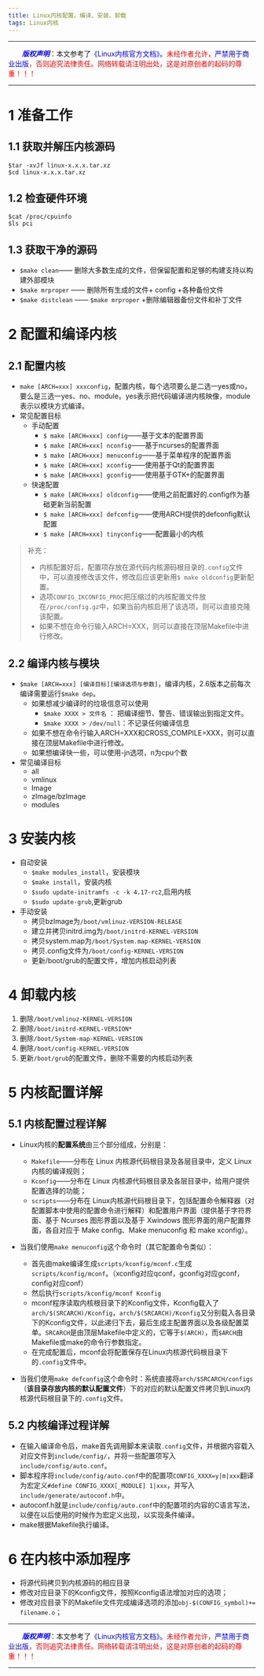 ```yaml
---
title: Linux内核配置、编译、安装、卸载
tags: Linux内核
---
```


------

&emsp;&emsp;<font color=blue>**_版权声明_**</font>：本文参考了<font color=blue>《Linux内核官方文档》。</font><font color=red>未经作者允许，<font color=blue>严禁用于商业出版</font>，否则追究法律责任。网络转载请注明出处，这是对原创者的起码的尊重！！！</font>

------



# 1 准备工作

## 1.1 获取并解压内核源码
```
$tar -xvJf linux-x.x.x.tar.xz
$cd linux-x.x.x.tar.xz
```
## 1.2 检查硬件环境
```
$cat /proc/cpuinfo
$ls pci
```
## 1.3 获取干净的源码
* `$make clean`—— 删除大多数生成的文件，但保留配置和足够的构建支持以构建外部模块
* `$make mrproper` —— 删除所有生成的文件+ config +各种备份文件
* `$make distclean` —— `$make mrproper` +删除编辑器备份文件和补丁文件

# 2 配置和编译内核
## 2.1 配置内核
* `make [ARCH=xxx] xxxconfig`，配置内核，每个选项要么是二选一yes或no，要么是三选一yes、no、module。yes表示把代码编译进内核映像，module表示以模块方式编译。
* 常见配置目标
	* 手动配置 
		 * `$ make [ARCH=xxx] config`——基于文本的配置界面
		 * `$ make [ARCH=xxx] nconfig`——基于ncurses的配置界面
		 * `$ make [ARCH=xxx] menuconfig`——基于菜单程序的配置界面
		 * `$ make [ARCH=xxx] xconfig`——使用基于Qt的配置界面
		 * `$ make [ARCH=xxx] gconfig`——使用基于GTK+的配置界面
	* 快速配置
		 * `$ make [ARCH=xxx] oldconfig`——使用之前配置好的.config作为基础更新当前配置
		 * `$ make [ARCH=xxx] defconfig`——使用ARCH提供的defconfig默认配置
		 * `$ make [ARCH=xxx] tinyconfig`——配置最小的内核

>补充：
> * 内核配置好后，配置项存放在源代码内核源码根目录的`.config`文件中，可以直接修改该文件，修改后应该更新用`$ make oldconfig`更新配置。
>* 选项`CONFIG_IKCONFIG_PROC`把压缩过的内核配置文件放在`/proc/config.gz`中，如果当前内核启用了该选项，则可以直接克隆该配置。
>* 如果不想在命令行输入ARCH=XXX，则可以直接在顶层Makefile中进行修改。

## 2.2 编译内核与模块 

* `$make [ARCH=xxx] [编译目标][编译选项与参数]`，编译内核，2.6版本之前每次编译需要运行`$make dep`。 
	* 如果想减少编译时的垃圾信息可以使用
		* `$make XXXX > 文件名` ： 把编译细节、警告、错误输出到指定文件。
		*  `$make XXXX > /dev/null`：不记录任何编译信息
	*  如果不想在命令行输入ARCH=XXX和CROSS_COMPILE=XXX，则可以直接在顶层Makefile中进行修改。
	*  如果想编译快一些，可以使用-jn选项，n为cpu个数
* 常见编译目标
	* all
	* vmlinux 
	* Image
	* zImage/bzImage
	* modules

# 3 安装内核
* 自动安装
	* `$make modules_install`，安装模块
	*  `$make install`，安装内核
	*  `$sudo update-initramfs -c -k 4.17-rc2`,启用内核
	*  `$sudo update-grub`,更新grub
*  手动安装
	*  拷贝bzImage为`/boot/vmlinuz-VERSION-RELEASE`
	*  建立并拷贝initrd.img为`/boot/initrd-KERNEL-VERSION`
	*   拷贝system.map为`/boot/System.map-KERNEL-VERSION`
	*   拷贝.config文件为`/boot/config-KERNEL-VERSION`
	*   更新/boot/grub的配置文件，增加内核启动列表



# 4 卸载内核 
1. 删除`/boot/vmlinuz-KERNEL-VERSION`
2. 删除`/boot/initrd-KERNEL-VERSION*`
3. 删除`/boot/System-map-KERNEL-VERSION`
4. 删除`/boot/config-KERNEL-VERSION`
5. 更新`/boot/grub`的配置文件，删除不需要的内核启动列表



# 5 内核配置详解
## 5.1 内核配置过程详解
* Linux内核的**配置系统**由三个部分组成，分别是：
	* `Makefile`——分布在 Linux 内核源代码根目录及各层目录中，定义 Linux 内核的编译规则；
	* `Kconfig`——分布在 Linux 内核源代码根目录及各层目录中，给用户提供配置选择的功能；
	* `scripts`——分布在 Linux内核源代码根目录下，包括配置命令解释器（对配置脚本中使用的配置命令进行解释）和配置用户界面（提供基于字符界面、基于 Ncurses 图形界面以及基于 Xwindows 图形界面的用户配置界面，各自对应于 Make config、Make menuconfig 和 make xconfig）。
* 当我们使用`make menuconfig`这个命令时（其它配置命令类似）：
	* 首先由make编译生成`scripts/kconfig/mconf.c`生成`scripts/kconfig/mconf`。（xconfig对应qconf，gconfig对应gconf，config对应conf）
	* 然后执行`scripts/kconfig/mconf Kconfig`
	* mconf程序读取内核根目录下的Kconfig文件，Kconfig载入了`arch/$(SRCARCH)/Kconfig`，`arch/$(SRCARCH)/Kconfig`又分别载入各目录下的Kconfig文件，以此递归下去，最后生成主配置界面以及各级配置菜单。`SRCARCH`是由顶层Makefile中定义的，它等于`$(ARCH)`，而`$ARCH`由Makefile或make的命令行参数指定。
	* 在完成配置后，mconf会将配置保存在Linux内核源代码根目录下的`.config`文件中。

* 当我们使用`make defconfig`这个命令时：系统直接将`arch/$SRCARCH/configs`（**该目录存放内核的默认配置文件**）下的对应的默认配置文件拷贝到Linux内核源代码根目录下的`.config`文件。


## 5.2 内核编译过程详解
* 在输入编译命令后，make首先调用脚本来读取`.config`文件，并根据内容载入对应文件到`include/config/`，并将一些配置项写入`include/config/auto.conf`。
* 脚本程序将`include/config/auto.conf`中的配置项`CONFIG_XXXX=y|m|xxx`翻译为宏定义`#define CONFIG_XXXX[_MODULE] 1|xxx`，并写入`include/generate/autoconf.h`中。
* autoconf.h就是`include/config/auto.conf`中的配置项的内容的C语言写法，以便在以后使用的时候作为宏定义出现，以实现条件编译。
* make根据Makefile执行编译。

# 6 在内核中添加程序
* 将源代码拷贝到内核源码的相应目录
* 修改对应目录下的Kconfig文件，按照Kconfig语法增加对应的选项；
* 修改对应目录下的Makefile文件完成编译选项的添加`obj-$(CONFIG_symbol)+= filename.o`；

-----

&emsp;&emsp;<font color=blue>**_版权声明_**</font>：本文参考了<font color=blue>《Linux内核官方文档》。</font><font color=red>未经作者允许，<font color=blue>严禁用于商业出版</font>，否则追究法律责任。网络转载请注明出处，这是对原创者的起码的尊重！！！</font>

------
